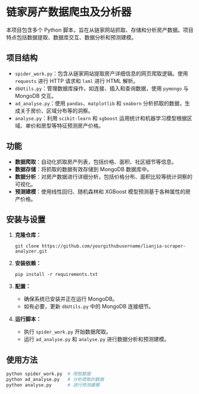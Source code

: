 # 链家房产数据爬虫及分析器

本项目包含多个 Python 脚本，旨在从链家网站抓取、存储和分析房产数据。项目特点包括数据提取、数据库交互、数据分析和预测建模。

## 项目结构

- `spider_work.py`：包含从链家网站提取房产详细信息的网页爬取逻辑。使用 `requests` 进行 HTTP 请求和 `lxml` 进行 HTML 解析。
- `dbUtils.py`：管理数据库操作，如连接、插入和查询数据，使用 `pymongo` 与 MongoDB 交互。
- `ad_analyse.py`：使用 `pandas`、`matplotlib` 和 `seaborn` 分析抓取的数据，生成关于房价、区域分布等的洞察。
- `analyse.py`：利用 `scikit-learn` 和 `xgboost` 运用统计和机器学习模型根据区域、单价和房型等特征预测房产价格。

## 功能

- **数据爬取**：自动化抓取房产列表，包括价格、面积、社区细节等信息。
- **数据存储**：将抓取的数据有效存储到 MongoDB 数据库中。
- **数据分析**：对房产数据进行详细分析，包括价格分布、面积比较等统计洞察的可视化。
- **预测建模**：使用线性回归、随机森林和 XGBoost 模型预测基于各种属性的房产价格。

## 安装与设置

1. **克隆仓库：**
   ```
   git clone https://github.com/yourgithubusername/lianjia-scraper-analyzer.git
   ```
2. **安装依赖：**
   ```
   pip install -r requirements.txt
   ```

3. **配置：**
   - 确保系统已安装并正在运行 MongoDB。
   - 如有必要，更新 `dbUtils.py` 中的 MongoDB 连接细节。

4. **运行脚本：**
   - 执行 `spider_work.py` 开始数据爬取。
   - 运行 `ad_analyse.py` 和 `analyse.py` 进行数据分析和预测建模。

## 使用方法

```bash
python spider_work.py  # 爬取数据
python ad_analyse.py   # 分析爬取的数据
python analyse.py      # 进行预测建模
```
